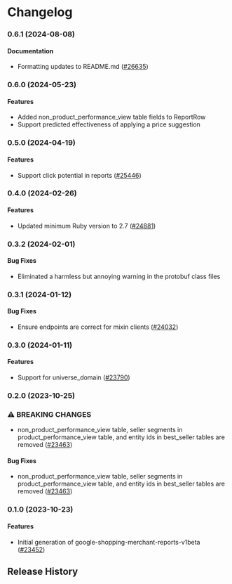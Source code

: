 # Changelog

### 0.6.1 (2024-08-08)

#### Documentation

* Formatting updates to README.md ([#26635](https://github.com/googleapis/google-cloud-ruby/issues/26635)) 

### 0.6.0 (2024-05-23)

#### Features

* Added non_product_performance_view table fields to ReportRow 
* Support predicted effectiveness of applying a price suggestion 

### 0.5.0 (2024-04-19)

#### Features

* Support click potential in reports ([#25446](https://github.com/googleapis/google-cloud-ruby/issues/25446)) 

### 0.4.0 (2024-02-26)

#### Features

* Updated minimum Ruby version to 2.7 ([#24881](https://github.com/googleapis/google-cloud-ruby/issues/24881)) 

### 0.3.2 (2024-02-01)

#### Bug Fixes

* Eliminated a harmless but annoying warning in the protobuf class files 

### 0.3.1 (2024-01-12)

#### Bug Fixes

* Ensure endpoints are correct for mixin clients ([#24032](https://github.com/googleapis/google-cloud-ruby/issues/24032)) 

### 0.3.0 (2024-01-11)

#### Features

* Support for universe_domain ([#23790](https://github.com/googleapis/google-cloud-ruby/issues/23790)) 

### 0.2.0 (2023-10-25)

### ⚠ BREAKING CHANGES

* non_product_performance_view table, seller segments in product_performance_view table, and entity ids in best_seller tables are removed ([#23463](https://github.com/googleapis/google-cloud-ruby/issues/23463))

#### Bug Fixes

* non_product_performance_view table, seller segments in product_performance_view table, and entity ids in best_seller tables are removed ([#23463](https://github.com/googleapis/google-cloud-ruby/issues/23463)) 

### 0.1.0 (2023-10-23)

#### Features

* Initial generation of google-shopping-merchant-reports-v1beta ([#23452](https://github.com/googleapis/google-cloud-ruby/issues/23452)) 

## Release History
